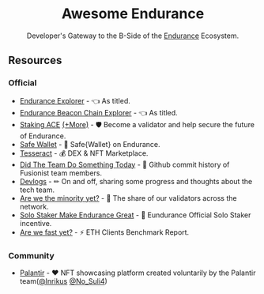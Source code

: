 <div align="center">
  <h1 align="center">Awesome Endurance</h1> 
  <p align="center">Developer's Gateway to the B-Side of the <a href="https://ace.fusionist.io/">Endurance</a> Ecosystem.</p>

</div>
 
## Resources

### Official

- [Endurance Explorer](https://explorer-endurance.fusionist.io/) - 👈 As titled.
- [Endurance Beacon Chain Explorer](https://beacon.fusionist.io/) - 👈 As titled.
- [Staking ACE](https://staking.fusionist.io/en/) [(+More)](https://openfusionist.github.io/staking-docs/) - 🛡️ Become a validator and help secure the future of Endurance.
- [Safe Wallet](https://safewallet.fusionist.io/) - 👛 Safe{Wallet} on Endurance.
- [Tesseract](https://www.tesseract.world/) - 💰 DEX & NFT Marketplace.
- [Did The Team Do Something Today](https://didtheteamdosomething.today) - 🤔 Github commit history of Fusionist team members.
- [Devlogs](https://devlog.fusionist.io/) - ✏ On and off, sharing some progress and thoughts about the tech team.
- [Are we the minority yet?](https://arewetheminorityyet.com/) - 🍩 The share of our validators across the network.
- [Solo Staker Make Endurance Great](https://discord-solostaker.fusionist.io/) - 🐒 Eundurance Official Solo Staker incentive.
- [Are we fast yet?](https://arewefastyet.report/) - ⚡ ETH Clients Benchmark Report.

### Community
- [Palantir](https://palantir.ws/) -  ❤️ NFT showcasing platform created voluntarily by the Palantir team([@Inrikus](https://x.com/MikeSco67162628) [@No_Suli4](https://t.me/No_Suli4))